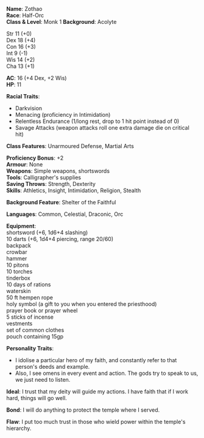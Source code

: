 **Name**: Zothao  
**Race**: Half-Orc  
**Class & Level**: Monk 1
**Background**: Acolyte  

Str 11 (+0)  
Dex 18 (+4)  
Con 16 (+3)  
Int 9 (-1)  
Wis 14 (+2)  
Cha 13 (+1)  

**AC**: 16 (+4 Dex, +2 Wis)  
**HP**: 11

**Racial Traits**:

- Darkvision
- Menacing (proficiency in Intimidation)
- Relentless Endurance (1/long rest, drop to 1 hit point instead of 0)
- Savage Attacks (weapon attacks roll one extra damage die on critical hit)

**Class Features**: Unarmoured Defense, Martial Arts

**Proficiency Bonus**: +2  
**Armour**: None  
**Weapons**: Simple weapons, shortswords  
**Tools**: Calligrapher's supplies  
**Saving Throws**: Strength, Dexterity  
**Skills**: Athletics, Insight, Intimidation, Religion, Stealth  

**Background Feature**: Shelter of the Faithful

**Languages**: Common, Celestial, Draconic, Orc

**Equipment**:  
shortsword (+6, 1d6+4 slashing)  
10 darts (+6, 1d4+4 piercing, range 20/60)  
backpack  
crowbar  
hammer  
10 pitons  
10 torches  
tinderbox  
10 days of rations  
waterskin  
50 ft hempen rope  
holy symbol (a gift to you when you entered the priesthood)  
prayer book or prayer wheel  
5 sticks of incense  
vestments  
set of common clothes  
pouch containing 15gp

**Personality Traits**:

- I idolise a particular hero of my faith, and constantly refer to that person's deeds and example.
- Also, I see omens in every event and action. The gods try to speak to us, we just need to listen.

**Ideal**: I trust that my deity will guide my actions. I have faith that if I work hard, things will go well.

**Bond**: I will do anything to protect the temple where I served.

**Flaw**: I put too much trust in those who wield power within the temple's hierarchy.
